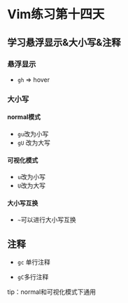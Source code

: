 # Vim练习第十四天

## 学习悬浮显示&大小写&注释

### 悬浮显示

- `gh` => hover

### 大小写

#### normal模式

- `gu`改为小写
- `gU` 改为大写

#### 可视化模式

- `u`改为小写
- `U`改为大写

#### 大小写互换

- `~`可以进行大小写互换
  

## 注释

- `gc` 单行注释
  
- `gC`多行注释
  

tip：normal和可视化模式下通用